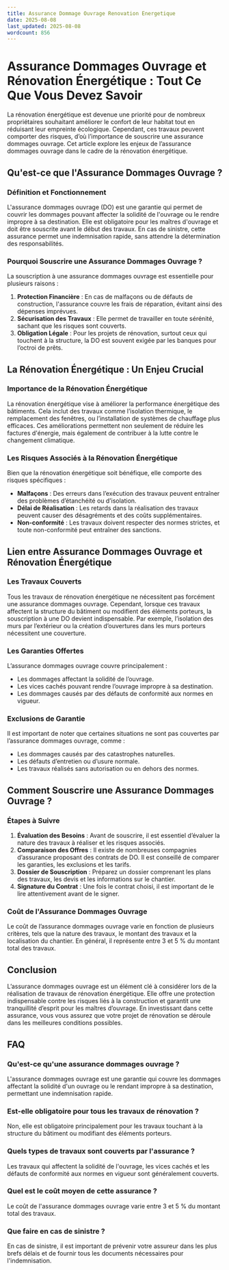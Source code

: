 ```yaml
---
title: Assurance Dommage Ouvrage Renovation Energetique
date: 2025-08-08
last_updated: 2025-08-08
wordcount: 856
---
```


# Assurance Dommages Ouvrage et Rénovation Énergétique : Tout Ce Que Vous Devez Savoir

La rénovation énergétique est devenue une priorité pour de nombreux propriétaires souhaitant améliorer le confort de leur habitat tout en réduisant leur empreinte écologique. Cependant, ces travaux peuvent comporter des risques, d’où l’importance de souscrire une assurance dommages ouvrage. Cet article explore les enjeux de l’assurance dommages ouvrage dans le cadre de la rénovation énergétique.

## Qu'est-ce que l'Assurance Dommages Ouvrage ?

### Définition et Fonctionnement

L'assurance dommages ouvrage (DO) est une garantie qui permet de couvrir les dommages pouvant affecter la solidité de l'ouvrage ou le rendre impropre à sa destination. Elle est obligatoire pour les maîtres d'ouvrage et doit être souscrite avant le début des travaux. En cas de sinistre, cette assurance permet une indemnisation rapide, sans attendre la détermination des responsabilités.

### Pourquoi Souscrire une Assurance Dommages Ouvrage ?

La souscription à une assurance dommages ouvrage est essentielle pour plusieurs raisons :

1. **Protection Financière** : En cas de malfaçons ou de défauts de construction, l'assurance couvre les frais de réparation, évitant ainsi des dépenses imprévues.
2. **Sécurisation des Travaux** : Elle permet de travailler en toute sérénité, sachant que les risques sont couverts.
3. **Obligation Légale** : Pour les projets de rénovation, surtout ceux qui touchent à la structure, la DO est souvent exigée par les banques pour l’octroi de prêts.

## La Rénovation Énergétique : Un Enjeu Crucial

### Importance de la Rénovation Énergétique

La rénovation énergétique vise à améliorer la performance énergétique des bâtiments. Cela inclut des travaux comme l’isolation thermique, le remplacement des fenêtres, ou l’installation de systèmes de chauffage plus efficaces. Ces améliorations permettent non seulement de réduire les factures d'énergie, mais également de contribuer à la lutte contre le changement climatique.

### Les Risques Associés à la Rénovation Énergétique

Bien que la rénovation énergétique soit bénéfique, elle comporte des risques spécifiques :

- **Malfaçons** : Des erreurs dans l’exécution des travaux peuvent entraîner des problèmes d’étanchéité ou d’isolation.
- **Délai de Réalisation** : Les retards dans la réalisation des travaux peuvent causer des désagréments et des coûts supplémentaires.
- **Non-conformité** : Les travaux doivent respecter des normes strictes, et toute non-conformité peut entraîner des sanctions.

## Lien entre Assurance Dommages Ouvrage et Rénovation Énergétique

### Les Travaux Couverts

Tous les travaux de rénovation énergétique ne nécessitent pas forcément une assurance dommages ouvrage. Cependant, lorsque ces travaux affectent la structure du bâtiment ou modifient des éléments porteurs, la souscription à une DO devient indispensable. Par exemple, l’isolation des murs par l’extérieur ou la création d’ouvertures dans les murs porteurs nécessitent une couverture.

### Les Garanties Offertes

L’assurance dommages ouvrage couvre principalement :

- Les dommages affectant la solidité de l’ouvrage.
- Les vices cachés pouvant rendre l’ouvrage impropre à sa destination.
- Les dommages causés par des défauts de conformité aux normes en vigueur.

### Exclusions de Garantie

Il est important de noter que certaines situations ne sont pas couvertes par l’assurance dommages ouvrage, comme :

- Les dommages causés par des catastrophes naturelles.
- Les défauts d’entretien ou d’usure normale.
- Les travaux réalisés sans autorisation ou en dehors des normes.

## Comment Souscrire une Assurance Dommages Ouvrage ?

### Étapes à Suivre

1. **Évaluation des Besoins** : Avant de souscrire, il est essentiel d’évaluer la nature des travaux à réaliser et les risques associés.
2. **Comparaison des Offres** : Il existe de nombreuses compagnies d’assurance proposant des contrats de DO. Il est conseillé de comparer les garanties, les exclusions et les tarifs.
3. **Dossier de Souscription** : Préparez un dossier comprenant les plans des travaux, les devis et les informations sur le chantier.
4. **Signature du Contrat** : Une fois le contrat choisi, il est important de le lire attentivement avant de le signer.

### Coût de l'Assurance Dommages Ouvrage

Le coût de l’assurance dommages ouvrage varie en fonction de plusieurs critères, tels que la nature des travaux, le montant des travaux et la localisation du chantier. En général, il représente entre 3 et 5 % du montant total des travaux.

## Conclusion

L’assurance dommages ouvrage est un élément clé à considérer lors de la réalisation de travaux de rénovation énergétique. Elle offre une protection indispensable contre les risques liés à la construction et garantit une tranquillité d’esprit pour les maîtres d’ouvrage. En investissant dans cette assurance, vous vous assurez que votre projet de rénovation se déroule dans les meilleures conditions possibles.

## FAQ

### Qu'est-ce qu'une assurance dommages ouvrage ?

L'assurance dommages ouvrage est une garantie qui couvre les dommages affectant la solidité d'un ouvrage ou le rendant impropre à sa destination, permettant une indemnisation rapide.

### Est-elle obligatoire pour tous les travaux de rénovation ?

Non, elle est obligatoire principalement pour les travaux touchant à la structure du bâtiment ou modifiant des éléments porteurs.

### Quels types de travaux sont couverts par l'assurance ?

Les travaux qui affectent la solidité de l'ouvrage, les vices cachés et les défauts de conformité aux normes en vigueur sont généralement couverts.

### Quel est le coût moyen de cette assurance ?

Le coût de l'assurance dommages ouvrage varie entre 3 et 5 % du montant total des travaux.

### Que faire en cas de sinistre ?

En cas de sinistre, il est important de prévenir votre assureur dans les plus brefs délais et de fournir tous les documents nécessaires pour l'indemnisation.